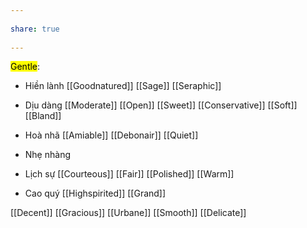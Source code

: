 ---  
share: true  
---  
<mark class="hltr-violet-periwinkle">Gentle</mark>:  
- Hiền lành [[Goodnatured]] [[Sage]] [[Seraphic]]  
- Dịu dàng [[Moderate]] [[Open]] [[Sweet]] [[Conservative]] [[Soft]] [[Bland]]  
- Hoà nhã [[Amiable]] [[Debonair]] [[Quiet]]  
- Nhẹ nhàng  
- Lịch sự [[Courteous]] [[Fair]] [[Polished]] [[Warm]]  
- Cao quý [[Highspirited]] [[Grand]]  
[[Decent]] [[Gracious]] [[Urbane]] [[Smooth]] [[Delicate]]
